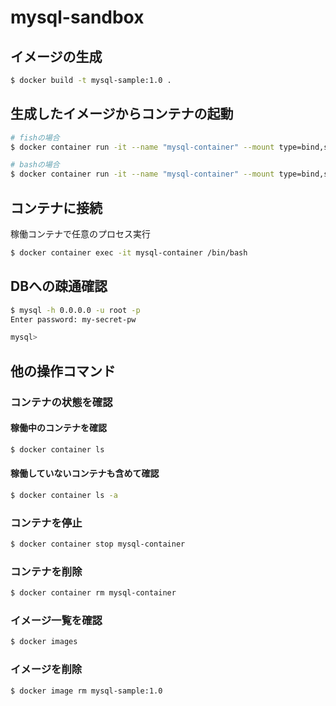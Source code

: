 # mysql-sandbox

## イメージの生成

```bash
$ docker build -t mysql-sample:1.0 .
```

## 生成したイメージからコンテナの起動

```bash
# fishの場合
$ docker container run -it --name "mysql-container" --mount type=bind,source=(pwd)/resources/initdb.d,target=/docker-entrypoint-initdb.d -p 3306:3306 -d mysql-sample:1.0

# bashの場合
$ docker container run -it --name "mysql-container" --mount type=bind,source=$(pwd)/resources/initdb.d,target=/docker-entrypoint-initdb.d -p 3306:3306 -d mysql-sample:1.0
```

## コンテナに接続

稼働コンテナで任意のプロセス実行

```bash
$ docker container exec -it mysql-container /bin/bash
```

## DBへの疎通確認

```bash
$ mysql -h 0.0.0.0 -u root -p
Enter password: my-secret-pw

mysql>
```

## 他の操作コマンド

### コンテナの状態を確認

#### 稼働中のコンテナを確認

```bash
$ docker container ls
```

#### 稼働していないコンテナも含めて確認

```bash
$ docker container ls -a
```

### コンテナを停止

```bash
$ docker container stop mysql-container
```

### コンテナを削除

```bash
$ docker container rm mysql-container
```

### イメージ一覧を確認

```bash
$ docker images
```

### イメージを削除

```bash
$ docker image rm mysql-sample:1.0
```
